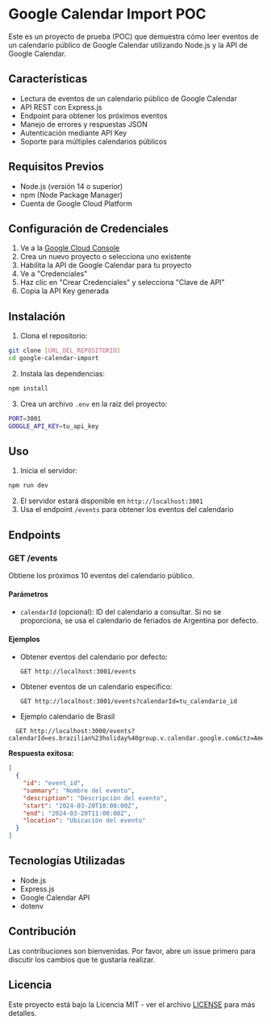# Google Calendar Import POC

Este es un proyecto de prueba (POC) que demuestra cómo leer eventos de un calendario público de Google Calendar utilizando Node.js y la API de Google Calendar.

## Características

- Lectura de eventos de un calendario público de Google Calendar
- API REST con Express.js
- Endpoint para obtener los próximos eventos
- Manejo de errores y respuestas JSON
- Autenticación mediante API Key
- Soporte para múltiples calendarios públicos

## Requisitos Previos

- Node.js (versión 14 o superior)
- npm (Node Package Manager)
- Cuenta de Google Cloud Platform

## Configuración de Credenciales

1. Ve a la [Google Cloud Console](https://console.cloud.google.com/)
2. Crea un nuevo proyecto o selecciona uno existente
3. Habilita la API de Google Calendar para tu proyecto
4. Ve a "Credenciales"
5. Haz clic en "Crear Credenciales" y selecciona "Clave de API"
6. Copia la API Key generada

## Instalación

1. Clona el repositorio:
```bash
git clone [URL_DEL_REPOSITORIO]
cd google-calendar-import
```

2. Instala las dependencias:
```bash
npm install
```

3. Crea un archivo `.env` en la raíz del proyecto:
```bash
PORT=3001
GOOGLE_API_KEY=tu_api_key
```

## Uso

1. Inicia el servidor:
```bash
npm run dev
```

2. El servidor estará disponible en `http://localhost:3001`
3. Usa el endpoint `/events` para obtener los eventos del calendario

## Endpoints

### GET /events
Obtiene los próximos 10 eventos del calendario público.

#### Parámetros
- `calendarId` (opcional): ID del calendario a consultar. Si no se proporciona, se usa el calendario de feriados de Argentina por defecto.

#### Ejemplos
- Obtener eventos del calendario por defecto:
  ```
  GET http://localhost:3001/events
  ```

- Obtener eventos de un calendario específico:
  ```
  GET http://localhost:3001/events?calendarId=tu_calendario_id
  ```
- Ejemplo calendario de Brasil
```
  GET http://localhost:3000/events?calendarId=es.brazilian%23holiday%40group.v.calendar.google.com&ctz=America%2FArgentina%2FCordoba
```

**Respuesta exitosa:**
```json
[
  {
    "id": "event_id",
    "summary": "Nombre del evento",
    "description": "Descripción del evento",
    "start": "2024-03-20T10:00:00Z",
    "end": "2024-03-20T11:00:00Z",
    "location": "Ubicación del evento"
  }
]
```

## Tecnologías Utilizadas

- Node.js
- Express.js
- Google Calendar API
- dotenv

## Contribución

Las contribuciones son bienvenidas. Por favor, abre un issue primero para discutir los cambios que te gustaría realizar.

## Licencia

Este proyecto está bajo la Licencia MIT - ver el archivo [LICENSE](LICENSE) para más detalles. 
